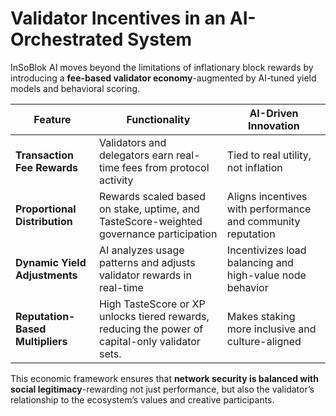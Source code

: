 # Validator Incentives in an AI-Orchestrated System

InSoBlok AI moves beyond the limitations of inflationary block rewards by introducing a **fee-based validator economy**-augmented by AI-tuned yield models and behavioral scoring.

| **Feature**                      | **Functionality**                                                                                | **AI-Driven Innovation**                                    |
| -------------------------------- | ------------------------------------------------------------------------------------------------ | ----------------------------------------------------------- |
| **Transaction Fee Rewards**      | Validators and delegators earn real-time fees from protocol activity                             | Tied to real utility, not inflation                         |
| **Proportional Distribution**    | Rewards scaled based on stake, uptime, and TasteScore-weighted governance participation          | Aligns incentives with performance and community reputation |
| **Dynamic Yield Adjustments**    | AI analyzes usage patterns and adjusts validator rewards in real-time                            | Incentivizes load balancing and high-value node behavior    |
| **Reputation-Based Multipliers** | High TasteScore or XP unlocks tiered rewards, reducing the power of capital-only validator sets. | Makes staking more inclusive and culture-aligned            |

This economic framework ensures that **network security is balanced with social legitimacy**-rewarding not just performance, but also the validator’s relationship to the ecosystem’s values and creative participants.
